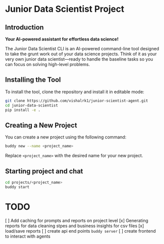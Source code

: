 # Junior Data Scientist Project

## Introduction

**Your AI-powered assistant for effortless data science!**

The Junior Data Scientist CLI is an AI-powered command-line tool designed to take the grunt work out of your data science projects. Think of it as your very own junior data scientist—ready to handle the baseline tasks so you can focus on solving high-level problems.

## Installing the Tool

To install the tool, clone the repository and install it in editable mode:

```bash
git clone https://github.com/vishalrk1/junior-scientist-agent.git
cd junior-data-scientist
pip install -e .
```

## Creating a New Project

You can create a new project using the following command:

```bash
buddy new --name <project_name>
```

Replace `<project_name>` with the desired name for your new project.

## Starting project and chat

```bash
cd projects/<project_name>
buddy start
```

# TODO

[ ] Add caching for prompts and reports on project level
[x] Generating reports for data cleaning stpes and business insights for csv files
[x] load/save reports
[ ] create api end points `buddy server`
[ ] create frontend to interact with agents